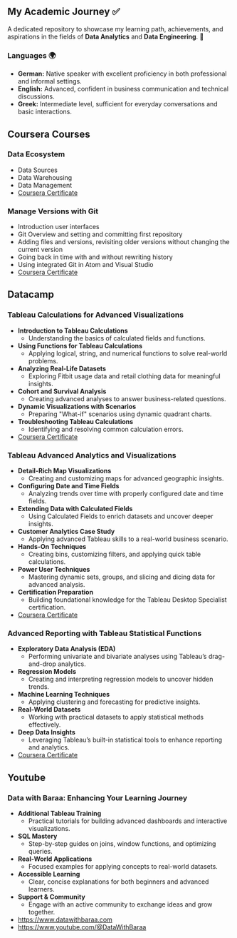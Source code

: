 ## My Academic Journey ✅  

A dedicated repository to showcase my learning path, achievements, and aspirations in the fields of **Data Analytics** and **Data Engineering**. 🚀  

### Languages 🌍  
- **German:** Native speaker with excellent proficiency in both professional and informal settings.  
- **English:** Advanced, confident in business communication and technical discussions.  
- **Greek:** Intermediate level, sufficient for everyday conversations and basic interactions.

## Coursera Courses

### Data Ecosystem
 - Data Sources
 - Data Warehousing
 - Data Management
 - [Coursera Certificate](https://github.com/KonstantinData/list-of-courses-certifications/blob/main/Certificates/Coursera%20Data%20Ecosystem%201FBABXJDT2JH.pdf)

### Manage Versions with Git
 - Introduction user interfaces
 - Git Overview and setting and committing first repository
 - Adding files and versions, revisiting older versions without changing the current version
 - Going back in time with and without rewriting history
 - Using integrated Git in Atom and Visual Studio  
 - [Coursera Certificate](https://github.com/KonstantinData/list-of-courses-certifications/blob/main/Certificates/Coursera%20Manage%20Git%20Versions%20D9T3WRHTLBHR.pdf)

## Datacamp

### Tableau Calculations for Advanced Visualizations
- **Introduction to Tableau Calculations**  
  - Understanding the basics of calculated fields and functions.  
- **Using Functions for Tableau Calculations**  
  - Applying logical, string, and numerical functions to solve real-world problems.  
- **Analyzing Real-Life Datasets**  
  - Exploring Fitbit usage data and retail clothing data for meaningful insights.  
- **Cohort and Survival Analysis**  
  - Creating advanced analyses to answer business-related questions.  
- **Dynamic Visualizations with Scenarios**  
  - Preparing "What-if" scenarios using dynamic quadrant charts.  
- **Troubleshooting Tableau Calculations**  
  - Identifying and resolving common calculation errors.
- [Coursera Certificate](https://github.com/KonstantinData/list-of-courses-certifications/blob/main/Certificates/Datacamp%20Calculations%20in%20Tableau.pdf)
 
### Tableau Advanced Analytics and Visualizations
- **Detail-Rich Map Visualizations**  
  - Creating and customizing maps for advanced geographic insights.  
- **Configuring Date and Time Fields**  
  - Analyzing trends over time with properly configured date and time fields.  
- **Extending Data with Calculated Fields**  
  - Using Calculated Fields to enrich datasets and uncover deeper insights.  
- **Customer Analytics Case Study**  
  - Applying advanced Tableau skills to a real-world business scenario.  
- **Hands-On Techniques**  
  - Creating bins, customizing filters, and applying quick table calculations.  
- **Power User Techniques**  
  - Mastering dynamic sets, groups, and slicing and dicing data for advanced analysis.  
- **Certification Preparation**  
  - Building foundational knowledge for the Tableau Desktop Specialist certification.
- [Coursera Certificate](https://github.com/KonstantinData/list-of-courses-certifications/blob/main/Certificates/Datacamp%20Analyzing%20Data%20in%20Tableau.pdf)
 
### Advanced Reporting with Tableau Statistical Functions  
- **Exploratory Data Analysis (EDA)**  
  - Performing univariate and bivariate analyses using Tableau’s drag-and-drop analytics.  
- **Regression Models**  
  - Creating and interpreting regression models to uncover hidden trends.  
- **Machine Learning Techniques**  
  - Applying clustering and forecasting for predictive insights.  
- **Real-World Datasets**  
  - Working with practical datasets to apply statistical methods effectively.  
- **Deep Data Insights**  
  - Leveraging Tableau’s built-in statistical tools to enhance reporting and analytics.
- [Coursera Certificate](https://github.com/KonstantinData/list-of-courses-certifications/blob/main/Certificates/Datacamp%20Statistical%20Techniques%20in%20Tableau.pdf)
 
## Youtube

### Data with Baraa: Enhancing Your Learning Journey  
- **Additional Tableau Training**  
  - Practical tutorials for building advanced dashboards and interactive visualizations.  
- **SQL Mastery**  
  - Step-by-step guides on joins, window functions, and optimizing queries.  
- **Real-World Applications**  
  - Focused examples for applying concepts to real-world datasets.  
- **Accessible Learning**  
  - Clear, concise explanations for both beginners and advanced learners.  
- **Support & Community**  
  - Engage with an active community to exchange ideas and grow together.
- https://www.datawithbaraa.com
- https://www.youtube.com/@DataWithBaraa
